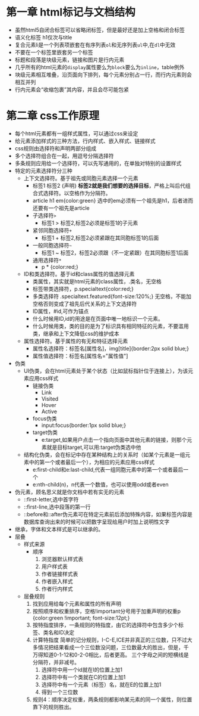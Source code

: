 # 第一章 html标记与文档结构
- 虽然html5自闭合标签可以省略闭标签，但是最好还是加上空格和闭合标签
- 语义化标签 h1仅次与title
- 复合元素li是一个列表项嵌套在有序列表`ol`和无序列表`ul`中,在`dl`中无效
- 不要在一个标签里嵌套另一个标签
- 标题和段落是块级元素，链接和图片是行内元素
- 几乎所有的html元素的`display`属性要么为`block`要么为`inline`，table例外
- 块级元素相互堆叠，沿页面向下排列，每个元素分别占一行，而行内元素则会相互并列
- 行内元素会“收缩包裹”其内容，并且会尽可能包紧

# 第二章 css工作原理
- 每个html元素都有一组样式属性，可以通过css来设定
- 给元素添加样式的三种方法，行内样式、嵌入样式、链接样式
- css规则由选择符和声明两部分组成
- 多个选择符组合在一起，用逗号分隔选择符
- 多条规则应用给一个选择符，可以先写通用的，在单独对特别的设置样式
- 特定的元素选择符分三种
    + 上下文选择符。基于祖先或同胞元素选择一个元素
        * 标签1 标签2 {声明} **标签2就是我们想要的选择目标**，严格上叫后代组合式选择符。以空格作为分隔符。
        * article h1 em{color:green} 选中的em必须有一个祖先是h1，后者进而还要有一个祖先是article
        * 子选择符`>`
            - 标签1 > 标签2,标签2必须是标签1的子元素
        * 紧邻同胞选择符`+`
            - 标签1 + 标签2,标签2必须紧跟在其同胞标签1的后面
        * 一般同胞选择符`~`
            - 标签1 ~ 标签2，标签2必须跟（不一定紧跟）在其同胞标签1后面
        * 通用选择符`*`
            - p * {color:red;}
    + ID和类选择符。基于id和class属性的值选择元素 
        * 类属性，其实就是html元素的class属性，.类名，无空格
        * 标签带类选择符，p.specialtext{color:red;}
        * 多类选择符 .specialtext.featured{font-size:120%;} 无空格，不能加空格否则变成了祖先后代关系的上下文选择符
        * ID属性，#id,可作为锚点
        * 什么时候用ID,id的用途是在页面中唯一地标识一个元素。
        * 什么时候用类，类的目的是为了标识具有相同特征的元素，不要滥用类，继承和上下文降低css的维护成本
    + 属性选择符。基于属性的有无和特征选择元素
        * 属性名选择符：标签名[属性名]，img[title]{border:2px solid blue;}
        * 属性值选择符：标签名[属性名="属性值"]
- 伪类
    + UI伪类，会在html元素处于某个状态（比如鼠标指针位于连接上），为该元素应用css样式
        * 链接伪类
            - Link
            - Visited
            - Hover
            - Active
        * focus伪类
            - input:focus{border:1px solid blue;}
        * target伪类
            - e:target,如果用户点击一个指向页面中其他元素的链接，则那个元素就是目标target,可以用:target伪类选中他
    + 结构化伪类，会在标记中存在某种结构上的关系时（如某个元素是一组元素中的第一个或者最后一个），为相应的元素应用css样式
        * e:first-child和e:last-child,代表一组同胞元素中的第一个或者最后一个
        * e:nth-child(n)，n代表一个数值，也可以使用odd或者even
- 伪元素，顾名思义就是你文档中若有实无的元素
    + ::first-letter,选中首字符
    + ::first-line,选中段落的第一行
    + ::before和::after伪元素可在特定元素前后添加特殊内容，如果标签内容是数据库查询出来的时候可以把数字呈现给用户时加上说明性文字
- 继承，字体和文本样式是可以继承的。
- 层叠
    + 样式来源
        * 顺序
            1. 浏览器默认样式表
            2. 用户样式表
            3. 作者链接样式表
            4. 作者嵌入样式
            5. 作者行内样式
    + 层叠规则
        1. 找到应用给每个元素和属性的所有声明
        2. 按照顺序和权重排序，空格!important分号用于加重声明的权重p {color:green !important; font-size:12pt;}
        3. 按特指度排序，一条规则的特指度，由它的选择符中包含多少个标签、类名和ID决定
        4. 计算特指度
            简单的记分规则，I-C-E,ICE并非真正的三位数，只不过大多情况把结果看成一个三位数没问题，三位数最大的胜出，但是，千万得知道0-1-12和0-2-0相比，后者更高。
            三个字母之间的短横线是分隔符，并非减号。
            1. 选择符中用一个id就在I的位置上加1
            2. 选择符中有一个类就在C的位置上加1
            3. 选择符中有一个元素（标签）名，就在E的位置上加1
            4. 得到一个三位数
        5. 规则4：顺序决定权重，两条规则都影响某元素的同一个属性，则位置靠下的规则胜出。 
